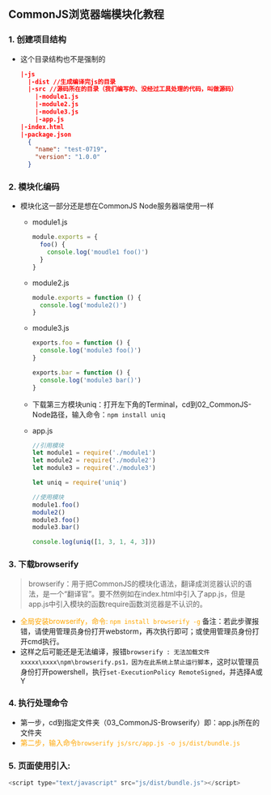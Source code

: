 ## CommonJS浏览器端模块化教程
### 1. 创建项目结构

- 这个目录结构也不是强制的

  ```json
  |-js
    |-dist //生成编译完js的目录
    |-src //源码所在的目录（我们编写的、没经过工具处理的代码，叫做源码）
      |-module1.js
      |-module2.js
      |-module3.js
      |-app.js
  |-index.html
  |-package.json
    {
      "name": "test-0719",
      "version": "1.0.0"
    }
  ```

### 2. 模块化编码

- 模块化这一部分还是想在CommonJS  Node服务器端使用一样

  * module1.js
    ```js
    module.exports = {
      foo() {
        console.log('moudle1 foo()')
      }
    }
    ```
  * module2.js
    ```js
    module.exports = function () {
      console.log('module2()')
    }
    ```
  * module3.js
    ```js
    exports.foo = function () {
      console.log('module3 foo()')
    }
    
    exports.bar = function () {
      console.log('module3 bar()')
    }
    ```
  * 下载第三方模块uniq：打开左下角的Terminal，cd到02_CommonJS-Node路径，输入命令：```npm install uniq```
  
  * app.js
    ```js
    //引用模块
    let module1 = require('./module1')
    let module2 = require('./module2')
    let module3 = require('./module3')
    
    let uniq = require('uniq')
    
    //使用模块
    module1.foo()
    module2()
    module3.foo()
    module3.bar()
    
    console.log(uniq([1, 3, 1, 4, 3]))
    ```

### 3. 下载browserify

> browserify：用于把CommonJS的模块化语法，翻译成浏览器认识的语法，是一个“翻译官”。要不然例如在index.html中引入了app.js，但是app.js中引入模块的函数require函数浏览器是不认识的。

  * <span style="color:orange">全局安装browserify，命令: ```npm install browserify -g```</span>
    备注：若此步骤报错，请使用管理员身份打开webstorm，再次执行即可；或使用管理员身份打开cmd执行。
  * 这样之后可能还是无法编译，报错``browserify : 无法加载文件  xxxxx\xxxx\npm\browserify.ps1，因为在此系统上禁止运行脚本``，这时以管理员身份打开powershell，执行``set-ExecutionPolicy RemoteSigned``，并选择A或Y

### 4. 执行处理命令
  * 第一步，cd到指定文件夹（03_CommonJS-Browserify）即：app.js所在的文件夹
  * <span style="color:orange">第二步，输入命令```browserify js/src/app.js -o js/dist/bundle.js```</span>

### 5. 页面使用引入:
  ```js
  <script type="text/javascript" src="js/dist/bundle.js"></script> 
  ```